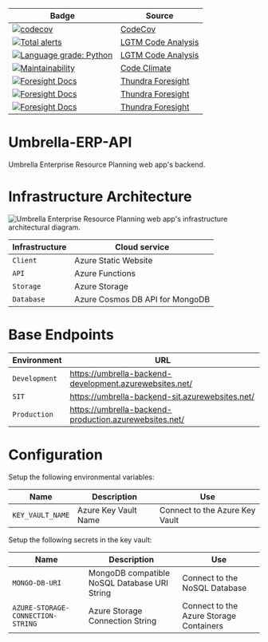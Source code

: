
|Badge|Source
|--|--|
|[![codecov](https://codecov.io/gh/JaKTR/Umbrella-ERP-API/branch/main-dev/graph/badge.svg?token=ZB9ZG2KH3O)](https://codecov.io/gh/JaKTR/Umbrella-ERP-API)|[CodeCov](https://app.codecov.io/gh/JaKTR/Umbrella-ERP-API)
|[![Total alerts](https://img.shields.io/lgtm/alerts/g/JaKTR/Umbrella-ERP-API.svg?logo=lgtm&logoWidth=18)](https://lgtm.com/projects/g/JaKTR/Umbrella-ERP-API/alerts/)|[LGTM Code Analysis](https://lgtm.com/projects/g/JaKTR/Umbrella-ERP-API/alerts/)
|[![Language grade: Python](https://img.shields.io/lgtm/grade/python/g/JaKTR/Umbrella-ERP-API.svg?logo=lgtm&logoWidth=18)](https://lgtm.com/projects/g/JaKTR/Umbrella-ERP-API/context:python)|[LGTM Code Analysis](https://lgtm.com/projects/g/JaKTR/Umbrella-ERP-API/context:python)
|[![Maintainability](https://api.codeclimate.com/v1/badges/1455525ce4f602db9f48/maintainability)](https://codeclimate.com/github/JaKTR/Umbrella-ERP-API/maintainability)|[Code Climate](https://codeclimate.com/github/JaKTR/Umbrella-ERP-API/maintainability)
|[![Foresight Docs](https://foresight.service.thundra.io/public/api/v1/badge/test?repoId=b232bf7b-2c03-4700-9acd-74024edca0a8)](https://foresight.docs.thundra.io/)|[Thundra Foresight](https://www.thundra.io/foresight)
|[![Foresight Docs](https://foresight.service.thundra.io/public/api/v1/badge/success?repoId=b232bf7b-2c03-4700-9acd-74024edca0a8)](https://foresight.docs.thundra.io/)|[Thundra Foresight](https://www.thundra.io/foresight)
|[![Foresight Docs](https://foresight.service.thundra.io/public/api/v1/badge/utilization?repoId=b232bf7b-2c03-4700-9acd-74024edca0a8)](https://foresight.docs.thundra.io/)|[Thundra Foresight](https://www.thundra.io/foresight)


# Umbrella-ERP-API

Umbrella Enterprise Resource Planning web app's backend.

# Infrastructure Architecture

![Umbrella Enterprise Resource Planning web app's infrastructure architectural diagram.](https://umbrellaerpdevelopment.blob.core.windows.net/public/Infrastructure%20Architectural%20Diagram.svg)

|Infrastructure|Cloud service
|--|--|
|`Client`|Azure Static Website
|`API`|Azure Functions
|`Storage`|Azure Storage
|`Database`|Azure Cosmos DB API for MongoDB

# Base Endpoints

|Environment|URL
|--|--|
|`Development`|https://umbrella-backend-development.azurewebsites.net/
|`SIT`|https://umbrella-backend-sit.azurewebsites.net/
|`Production`|https://umbrella-backend-production.azurewebsites.net/

# Configuration

Setup the following environmental variables:

|Name|Description|Use
|--|--|--|
|`KEY_VAULT_NAME`|Azure Key Vault Name|Connect to the Azure Key Vault


Setup the following secrets in the key vault:

|Name|Description|Use
|--|--|--|
|`MONGO-DB-URI`|MongoDB compatible NoSQL Database URI String|Connect to the NoSQL Database
|`AZURE-STORAGE-CONNECTION-STRING`|Azure Storage Connection String|Connect to the Azure Storage Containers